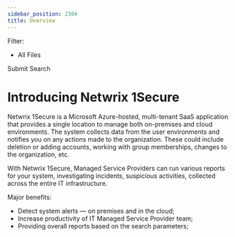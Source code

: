 ```yaml
---
sidebar_position: 2304
title: Overview
---
```


Filter: 

* All Files

Submit Search

# Introducing Netwrix 1Secure

Netwrix 1Secure is a Microsoft Azure-hosted, multi-tenant SaaS application that provides a single location to manage both on-premises and cloud environments. The system collects data from the user environments and notifies you on any actions made to the organization. These could include deletion or adding accounts, working with group memberships, changes to the organization, etc.

With Netwrix 1Secure, Managed Service Providers can run various reports for your system, investigating incidents, suspicious activities, collected across the entire IT infrastructure.

Major benefits:

* Detect system alerts — on premises and in the cloud;
* Increase productivity of IT Managed Service Provider team;
* Providing overall reports based on the search parameters;